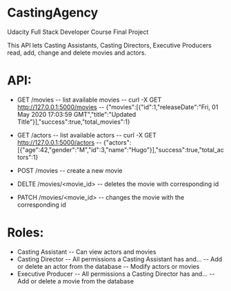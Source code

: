 # CastingAgency
Udacity Full Stack Developer Course Final Project

This API lets Casting Assistants, Casting Directors, Executive Producers read, add, change and delete movies and actors.

# API:
- GET /movies
-- list available movies
-- curl -X GET http://127.0.0.1:5000/movies
-- {"movies":[{"id":1,"releaseDate":"Fri, 01 May 2020 17:03:59 GMT","title":"Updated Title"}],"success":true,"total_movies":1}

- GET /actors
-- list available actors
-- curl -X GET http://127.0.0.1:5000/actors
-- {"actors":[{"age":42,"gender":"M","id":3,"name":"Hugo"}],"success":true,"total_actors":1}

- POST /movies
-- create a new movie

- DELTE /movies/<movie_id>
-- deletes the movie with corresponding id

- PATCH /movies/<movie_id>
-- changes the movie with the corresponding id

# Roles:
- Casting Assistant
-- Can view actors and movies
- Casting Director
-- All permissions a Casting Assistant has and…
-- Add or delete an actor from the database
-- Modify actors or movies
- Executive Producer
-- All permissions a Casting Director has and…
-- Add or delete a movie from the database